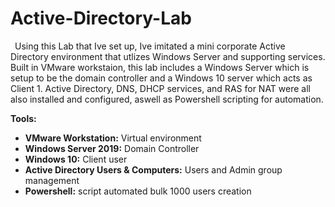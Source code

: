 # Active-Directory-Lab

&ensp;Using this Lab that Ive set up, Ive imitated a mini corporate Active Directory environment that utlizes Windows Server and supporting services.
Built in VMware workstaion, this lab includes a Windows Server which is setup to be the domain controller and a Windows 10 server which acts as Client 1. Active Directory, DNS, DHCP services, and RAS for NAT were all also installed and configured, aswell as Powershell scripting for automation. 

**Tools:**
+ **VMware Workstation:** Virtual environment
+ **Windows Server 2019:** Domain Controller
+ **Windows 10:** Client user
+ **Active Directory Users & Computers:** Users and Admin group management
+ **Powershell:** script automated bulk 1000 users creation
